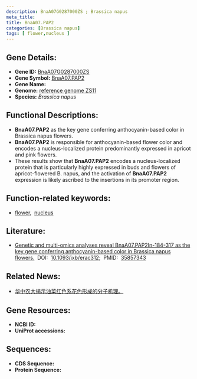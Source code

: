 ```yaml
---
description: BnaA07G0287000ZS ; Brassica napus
meta_title:
title: BnaA07.PAP2
categories: [Brassica napus]
tags: [ flower,nucleus ]
---
```


## Gene Details:
- **Gene ID:**	[BnaA07G0287000ZS]()
- **Gene Symbol:** <u>BnaA07.PAP2</u>
- **Gene Name:** 
- **Genome:** [reference genome ZS11]()
- **Species:** *Brassica napus*

## Functional Descriptions:
   - **BnaA07.PAP2** as the key gene conferring anthocyanin-based color in Brassica napus flowers.
   - **BnaA07.PAP2** is responsible for anthocyanin-based flower color and encodes a nucleus-localized protein predominantly expressed in apricot and pink flowers.
   - These results show that **BnaA07.PAP2** encodes a nucleus-localized protein that is particularly highly expressed in buds and flowers of apricot-flowered B. napus, and the activation of **BnaA07.PAP2** expression is likely ascribed to the insertions in its promoter region.

## Function-related keywords:
   - [flower](/tags/flower/),&nbsp;&nbsp;[nucleus](/tags/nucleus/)

## Literature:
   - [Genetic and multi-omics analyses reveal BnaA07.PAP2In-184-317 as the key gene conferring anthocyanin-based color in Brassica napus flowers.]( https://academic.oup.com/jxb/article/73/19/6630/6647029?login=false)&nbsp;&nbsp;DOI:&nbsp;&nbsp;[10.1093/jxb/erac312](https://academic.oup.com/jxb/article/73/19/6630/6647029?login=false);&nbsp;&nbsp;PMID:&nbsp;&nbsp;[35857343](https://pubmed.ncbi.nlm.nih.gov/35857343/)

## Related News:
   - [华中农大揭示油菜红色系花色形成的分子机理。](https://mp.weixin.qq.com/s?__biz=MzIyOTY2NDYyNQ==&mid=2247547556&idx=3&sn=052c2a085265a3aef60bd0aa8e190039&chksm=e8bd48badfcac1acc478123265edaef978ac6955fdd8a610884947cdc845af419d8afdb2efb6&scene=27#wechat_redirect)

## Gene Resources:
- **NCBI ID:**  [](https://www.ncbi.nlm.nih.gov/gene/?term=)
- **UniProt accessions:** [](https://www.uniprot.org/uniprotkb//entry)



## Sequences:
- **CDS Sequence:**
- **Protein Sequence:**
